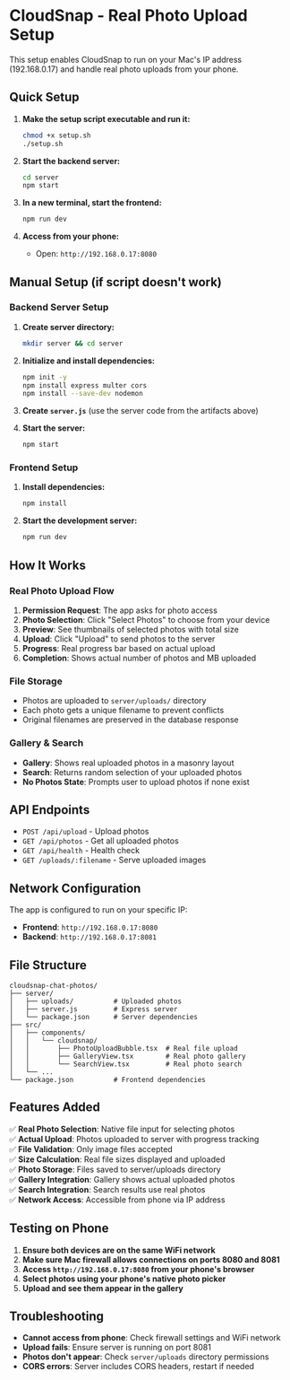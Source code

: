 # CloudSnap - Real Photo Upload Setup

This setup enables CloudSnap to run on your Mac's IP address (192.168.0.17) and handle real photo uploads from your phone.

## Quick Setup

1. **Make the setup script executable and run it:**
   ```bash
   chmod +x setup.sh
   ./setup.sh
   ```

2. **Start the backend server:**
   ```bash
   cd server
   npm start
   ```

3. **In a new terminal, start the frontend:**
   ```bash
   npm run dev
   ```

4. **Access from your phone:**
   - Open: `http://192.168.0.17:8080`

## Manual Setup (if script doesn't work)

### Backend Server Setup

1. **Create server directory:**
   ```bash
   mkdir server && cd server
   ```

2. **Initialize and install dependencies:**
   ```bash
   npm init -y
   npm install express multer cors
   npm install --save-dev nodemon
   ```

3. **Create `server.js`** (use the server code from the artifacts above)

4. **Start the server:**
   ```bash
   npm start
   ```

### Frontend Setup

1. **Install dependencies:**
   ```bash
   npm install
   ```

2. **Start the development server:**
   ```bash
   npm run dev
   ```

## How It Works

### Real Photo Upload Flow

1. **Permission Request**: The app asks for photo access
2. **Photo Selection**: Click "Select Photos" to choose from your device
3. **Preview**: See thumbnails of selected photos with total size
4. **Upload**: Click "Upload" to send photos to the server
5. **Progress**: Real progress bar based on actual upload
6. **Completion**: Shows actual number of photos and MB uploaded

### File Storage

- Photos are uploaded to `server/uploads/` directory
- Each photo gets a unique filename to prevent conflicts
- Original filenames are preserved in the database response

### Gallery & Search

- **Gallery**: Shows real uploaded photos in a masonry layout
- **Search**: Returns random selection of your uploaded photos
- **No Photos State**: Prompts user to upload photos if none exist

## API Endpoints

- `POST /api/upload` - Upload photos
- `GET /api/photos` - Get all uploaded photos
- `GET /api/health` - Health check
- `GET /uploads/:filename` - Serve uploaded images

## Network Configuration

The app is configured to run on your specific IP:
- **Frontend**: `http://192.168.0.17:8080`
- **Backend**: `http://192.168.0.17:8081`

## File Structure

```
cloudsnap-chat-photos/
├── server/
│   ├── uploads/          # Uploaded photos
│   ├── server.js         # Express server
│   └── package.json      # Server dependencies
├── src/
│   ├── components/
│   │   └── cloudsnap/
│   │       ├── PhotoUploadBubble.tsx  # Real file upload
│   │       ├── GalleryView.tsx        # Real photo gallery
│   │       └── SearchView.tsx         # Real photo search
│   └── ...
└── package.json          # Frontend dependencies
```

## Features Added

✅ **Real Photo Selection**: Native file input for selecting photos  
✅ **Actual Upload**: Photos uploaded to server with progress tracking  
✅ **File Validation**: Only image files accepted  
✅ **Size Calculation**: Real file sizes displayed and uploaded  
✅ **Photo Storage**: Files saved to server/uploads directory  
✅ **Gallery Integration**: Gallery shows actual uploaded photos  
✅ **Search Integration**: Search results use real photos  
✅ **Network Access**: Accessible from phone via IP address  

## Testing on Phone

1. **Ensure both devices are on the same WiFi network**
2. **Make sure Mac firewall allows connections on ports 8080 and 8081**
3. **Access `http://192.168.0.17:8080` from your phone's browser**
4. **Select photos using your phone's native photo picker**
5. **Upload and see them appear in the gallery**

## Troubleshooting

- **Cannot access from phone**: Check firewall settings and WiFi network
- **Upload fails**: Ensure server is running on port 8081
- **Photos don't appear**: Check `server/uploads` directory permissions
- **CORS errors**: Server includes CORS headers, restart if needed
